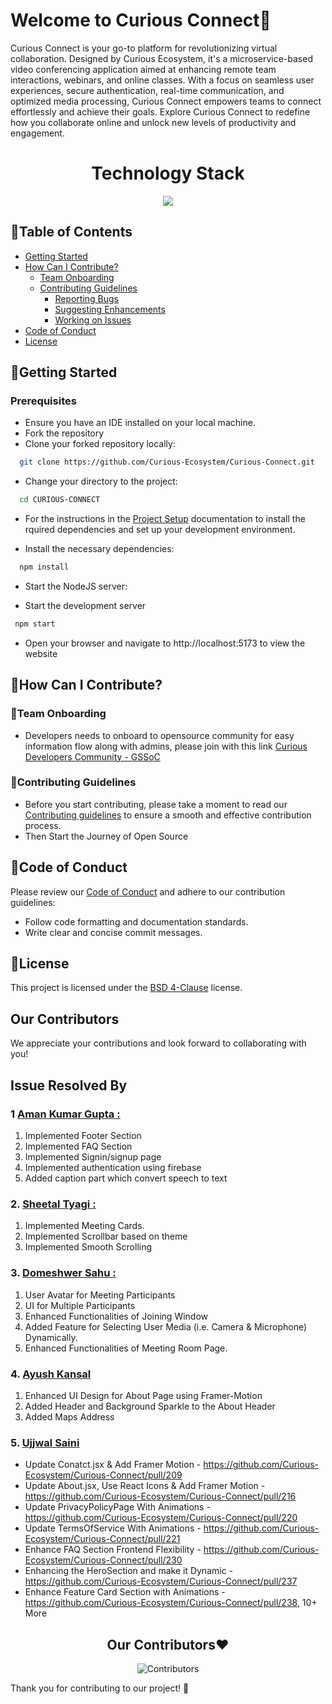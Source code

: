 # Welcome to Curious Connect🚀

Curious Connect is your go-to platform for revolutionizing virtual collaboration. Designed by Curious Ecosystem, it's a microservice-based video conferencing application aimed at enhancing remote team interactions, webinars, and online classes. With a focus on seamless user experiences, secure authentication, real-time communication, and optimized media processing, Curious Connect empowers teams to connect effortlessly and achieve their goals. Explore Curious Connect to redefine how you collaborate online and unlock new levels of productivity and engagement.

<h1 align = "center">Technology Stack</h1>
<p align="center">
  <a href="https://skillicons.dev">
    <img src="https://skillicons.dev/icons?i=git,html,tailwindcss,vite,mongodb,expressjs,react,nodejs,redis" />
  </a>
</p>

## 📑Table of Contents
 - [Getting Started](#getting-started)
 - [How Can I Contribute?](#how-can-i-contribute)
   - [Team Onboarding](#team-onboarding)
   - [Contributing Guidelines](#contributing-guidelines)
     - [Reporting Bugs](/CONTRIBUTING.md#bug-reporting)
     - [Suggesting Enhancements](/CONTRIBUTING.md)
     - [Working on Issues](/CONTRIBUTING.md#working-on-issues)
 - [Code of Conduct](/CODE_OF_CONDUCT.md)
 - [License](/LICENSE.md)

## 🚀Getting Started

### Prerequisites

- Ensure you have an IDE installed on your local machine.
- Fork the repository
- Clone your forked repository locally:
```bash
  git clone https://github.com/Curious-Ecosystem/Curious-Connect.git

```
- Change your directory to the project:
```bash
  cd CURIOUS-CONNECT

```

- For the instructions in the [Project Setup](docs/Project_Setup.md) documentation to install the rquired dependencies and set up your development environment.

- Install the necessary dependencies:
```bash
  npm install
```
- Start the NodeJS server:

- Start the development server
```bash
 npm start
 ```
- Open your browser and navigate to http://localhost:5173 to view the website
## 🤝How Can I Contribute?

### 🌟Team Onboarding
- Developers needs to onboard to opensource community for easy information flow along with admins, please join with this link  [Curious Developers Community - GSSoC ](https://chat.whatsapp.com/FR0sVnpsSvL4J4l56vLdBN)</br>

### 📜Contributing Guidelines

- Before you start contributing, please take a moment to read our [Contributing guidelines](./CONTRIBUTING.md) to ensure a smooth and effective contribution process.
- Then Start the Journey of Open Source

## 📝Code of Conduct

Please review our [Code of Conduct](./CODE_OF_CONDUCT.md) and adhere to our contribution guidelines:

- Follow code formatting and documentation standards.
- Write clear and concise commit messages.

## 📜License

This project is licensed under the [BSD 4-Clause](./LICENSE.md) license.

## Our Contributors
We appreciate your contributions and look forward to collaborating with you!

## Issue Resolved By

### 1 [Aman Kumar Gupta :](https://github.com/AmanGupta2626)
<ol>
<li>Implemented Footer Section </li>
<li>Implemented FAQ Section </li>
<li>Implemented Signin/signup page  </li>
<li>Implemented authentication using firebase </li>
<li>Added caption part which convert speech to text </li>
</ol>

### 2. [Sheetal Tyagi :](https://github.com/Sheetal-04)
<ol>
  <li>Implemented Meeting Cards.</li>
  <li>Implemented Scrollbar based on theme</li>
  <li>Implemented Smooth Scrolling</li>
</ol>

### 3. [Domeshwer Sahu :](https://github.com/domesh-is-Coding) 
<ol>
    <li>User Avatar for Meeting Participants</li>
    <li>UI for Multiple Participants</li>
    <li>Enhanced Functionalities of Joining Window</li>
    <li>Added Feature for Selecting User Media (i.e. Camera & Microphone) Dynamically.</li>
    <li>Enhanced Functionalities of Meeting Room Page.</li>
</ol>

### 4. [Ayush Kansal](https://github.com/ayush031)
<ol>
  <li>Enhanced UI Design for About Page using Framer-Motion</li>
  <li>Added Header and Background Sparkle to the About Header</li>
  <li>Added Maps Address </li>
</ol>

### 5. [Ujjwal Saini](https://github.com/UjjwalSaini07)
- Update Conatct.jsx & Add Framer Motion - https://github.com/Curious-Ecosystem/Curious-Connect/pull/209
- Update About.jsx, Use React Icons & Add Framer Motion - https://github.com/Curious-Ecosystem/Curious-Connect/pull/216
- Update PrivacyPolicyPage With Animations - https://github.com/Curious-Ecosystem/Curious-Connect/pull/220
- Update TermsOfService With Animations - https://github.com/Curious-Ecosystem/Curious-Connect/pull/221
- Enhance FAQ Section Frontend Flexibility - https://github.com/Curious-Ecosystem/Curious-Connect/pull/230
- Enhancing the HeroSection and make it Dynamic - https://github.com/Curious-Ecosystem/Curious-Connect/pull/237
- Enhance Feature Card Section with Animations - https://github.com/Curious-Ecosystem/Curious-Connect/pull/238, 10+ More

<h2 align = "center">Our Contributors❤️</h2>
<div align = "center">

 ![Contributors](https://contrib.rocks/image?repo=Curious-Ecosystem/Curious-Connect)
</div>
Thank you for contributing to our project! 🚀
